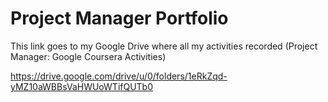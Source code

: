 # Project Manager Portfolio

This link goes to my Google Drive where all my activities recorded (Project Manager: Google Coursera Activities)

https://drive.google.com/drive/u/0/folders/1eRkZqd-yMZ10aWBBsVaHWUoWTifQUTb0
